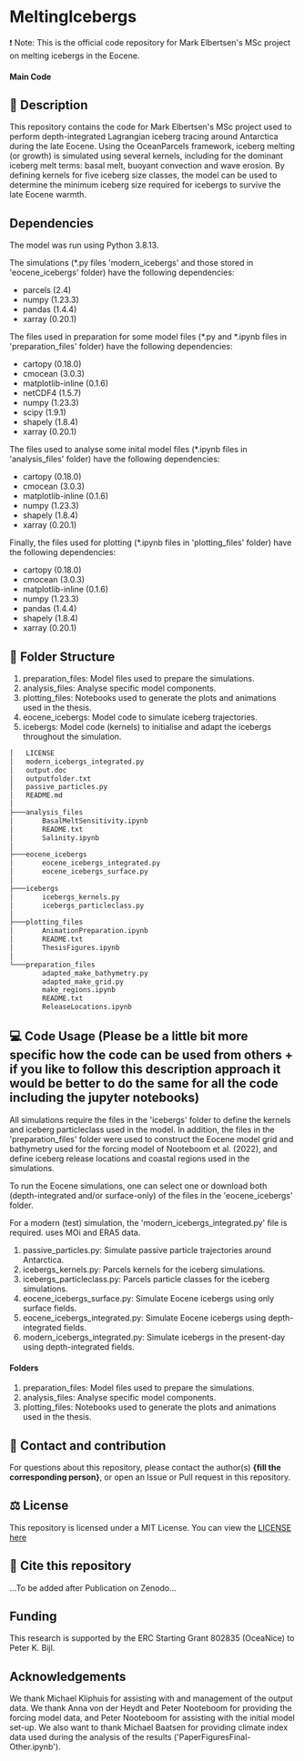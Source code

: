 # MeltingIcebergs
❗ Note: This is the official code repository for Mark Elbertsen's MSc project on melting icebergs in the Eocene.

#### Main Code
## :page_with_curl: Description
This repository contains the code for Mark Elbertsen's MSc project used to perform depth-integrated Lagrangian iceberg tracing around Antarctica during the late Eocene. Using the OceanParcels framework, iceberg melting (or growth) is simulated using several kernels, including for the dominant iceberg melt terms: basal melt, buoyant convection and wave erosion. By defining kernels for five iceberg size classes, the model can be used to determine the minimum iceberg size required for icebergs to survive the late Eocene warmth.

## Dependencies
The model was run using Python 3.8.13.

The simulations (*.py files 'modern_icebergs' and those stored in 'eocene_icebergs' folder) have the following dependencies:
* parcels (2.4)
* numpy (1.23.3)
* pandas (1.4.4)
* xarray (0.20.1)

The files used in preparation for some model files (*.py and *.ipynb files in 'preparation_files' folder) have the following dependencies:
* cartopy (0.18.0)
* cmocean (3.0.3)
* matplotlib-inline (0.1.6)
* netCDF4 (1.5.7)
* numpy (1.23.3)
* scipy (1.9.1)
* shapely (1.8.4)
* xarray (0.20.1)

The files used to analyse some inital model files (*.ipynb files in 'analysis_files' folder) have the following dependencies:
* cartopy (0.18.0)
* cmocean (3.0.3)
* matplotlib-inline (0.1.6)
* numpy (1.23.3)
* shapely (1.8.4)
* xarray (0.20.1)

Finally, the files used for plotting (*.ipynb files in 'plotting_files' folder) have the following dependencies:
* cartopy (0.18.0)
* cmocean (3.0.3)
* matplotlib-inline (0.1.6)
* numpy (1.23.3)
* pandas (1.4.4)
* shapely (1.8.4)
* xarray (0.20.1)


## :file_folder: Folder Structure
1) preparation_files: Model files used to prepare the simulations.
2) analysis_files: Analyse specific model components.
3) plotting_files: Notebooks used to generate the plots and animations used in the thesis.
4) eocene_icebergs: Model code to simulate iceberg trajectories.
5) icebergs: Model code (kernels) to initialise and adapt the icebergs throughout the simulation.

```bash
│   LICENSE
│   modern_icebergs_integrated.py
│   output.doc
│   outputfolder.txt
│   passive_particles.py
│   README.md
│
├───analysis_files
│       BasalMeltSensitivity.ipynb
│       README.txt
│       Salinity.ipynb
│
├───eocene_icebergs
│       eocene_icebergs_integrated.py
│       eocene_icebergs_surface.py
│
├───icebergs
│       icebergs_kernels.py
│       icebergs_particleclass.py
│
├───plotting_files
│       AnimationPreparation.ipynb
│       README.txt
│       ThesisFigures.ipynb
│
└───preparation_files
        adapted_make_bathymetry.py
        adapted_make_grid.py
        make_regions.ipynb
        README.txt
        ReleaseLocations.ipynb
```

## :computer: Code Usage (Please be a little bit more specific how the code can be used from others + if you like to follow this description approach it would be better to do the same for all the code including the jupyter notebooks) 
All simulations require the files in the 'icebergs' folder to define the kernels and iceberg particleclass used in the model. In addition, the files in the 'preparation_files' folder were used to construct the Eocene model grid and bathymetry used for the forcing model of Nooteboom et al. (2022), and define iceberg release locations and coastal regions used in the simulations.

To run the Eocene simulations, one can select one or download both (depth-integrated and/or surface-only) of the files in the 'eocene_icebergs' folder.

For a modern (test) simulation, the 'modern_icebergs_integrated.py' file is required. uses MOi and ERA5 data.


1) passive_particles.py: Simulate passive particle trajectories around Antarctica.
2) icebergs_kernels.py: Parcels kernels for the iceberg simulations.
3) icebergs_particleclass.py: Parcels particle classes for the iceberg simulations.
4) eocene_icebergs_surface.py: Simulate Eocene icebergs using only surface fields.
5) eocene_icebergs_integrated.py: Simulate Eocene icebergs using depth-integrated fields.
6) modern_icebergs_integrated.py: Simulate icebergs in the present-day using depth-integrated fields.

#### Folders
1) preparation_files: Model files used to prepare the simulations.
2) analysis_files: Analyse specific model components.
3) plotting_files: Notebooks used to generate the plots and animations used in the thesis.

## :envelope_with_arrow: Contact and contribution
For questions about this repository, please contact the author(s) **{fill the corresponding person}**, or open an Issue or Pull request in this repository.

## :balance_scale: License
This repository is licensed under a MIT License. You can view the [LICENSE here](https://github.com/AristotleKandylas/MeltingIcebergs_rev/blob/main/LICENSE)

## :bookmark: Cite this repository
...To be added after Publication on Zenodo...

## Funding
This research is supported by the ERC Starting Grant 802835 (OceaNice) to Peter K. Bijl.

## Acknowledgements
We thank Michael Kliphuis for assisting with and management of the output data. We thank Anna von der Heydt and Peter Nooteboom for providing the forcing model data, and Peter Nooteboom for assisting with the initial model set-up. We also want to thank Michael Baatsen for providing climate index data used during the analysis of the results ('PaperFiguresFinal-Other.ipynb').

